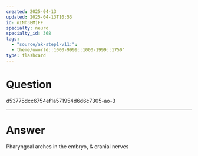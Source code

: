 ```yaml
---
created: 2025-04-13
updated: 2025-04-13T10:53
id: nINh3EMjFF
specialty: neuro
specialty_id: 368
tags:
  - "source/ak-step1-v11:": 
  - theme/uworld::1000-9999::1000-1999::1750"
type: flashcard
---
```


# Question
d53775dcc6754ef1a571954d6d6c7305-ao-3

---

# Answer
Pharyngeal arches in the embryo, & cranial nerves
